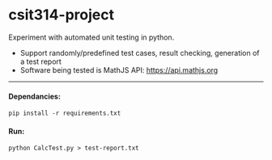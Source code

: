 # csit314-project
Experiment with automated unit testing in python.

- Support randomly/predefined test cases, result checking, generation of a test report
- Software being tested is MathJS API: https://api.mathjs.org

---

#### Dependancies:
`pip install -r requirements.txt`
       
#### Run:
`python CalcTest.py > test-report.txt`
